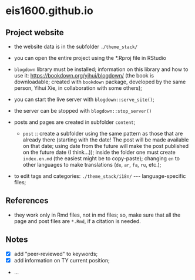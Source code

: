 # eis1600.github.io

## Project website

- the website data is in the subfolder `./theme_stack/`

- you can open the entire project using the *.Rproj file in RStudio

- `blogdown` library must be installed; information on this library and how to use it: <https://bookdown.org/yihui/blogdown/> (the book is downloadable; created with `bookdown` package, developed by the same person, Yihui Xie, in collaboration with some others);

- you can start the live server with `blogdown::serve_site()`;
- the server can be stopped with `blogdown::stop_server()`

- posts and pages are created in subfolder `content`;

  - `post` :: create a subfolder using the same pattern as those that are already there (starting with the date! The post will be made available on that date; using date from the future will make the post published on the future date (I think...)); inside the folder one must create `index.en.md` (the easiest might be to copy-paste); changing `en` to other languages to make translations (`de`, `ar`, `fa`, `ru`, etc.); 

- to edit tags and categories: `./theme_stack/i18n/` --- language-specific files;

## References

- they work only in Rmd files, not in md files; so, make sure that all the page and post files are `*.Rmd`, if a citation is needed.


## Notes

- [x] add "peer-reviewed" to keywords;
- [x] add information on TY current position;
- ...
